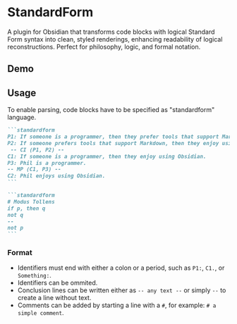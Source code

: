 # StandardForm
A plugin for Obsidian that transforms code blocks with logical Standard Form syntax into clean, styled renderings, enhancing readability of logical reconstructions. 
Perfect for philosophy, logic, and formal notation.

## Demo
## Usage
To enable parsing, code blocks have to be specified as "standardform" language.
````markdown
```standardform
P1: If someone is a programmer, then they prefer tools that support Markdown.
P2: If someone prefers tools that support Markdown, then they enjoy using Obsidian.
 -- CI (P1, P2) --
C1: If someone is a programmer, then they enjoy using Obsidian.
P3: Phil is a programmer.
-- MP (C1, P3) --
C2: Phil enjoys using Obsidian.
```
````
````markdown
```standardform
# Modus Tollens
if p, then q
not q
--
not p
```
````
### Format
- Identifiers must end with either a colon or a period, such as `P1:`, `C1.`, or `Something:`.
- Identifiers can be ommited.
- Conclusion lines can be written either as `-- any text --` or simply `--` to create a line without text.
- Comments can be added by starting a line with a `#`, for example: `# a simple comment`.
